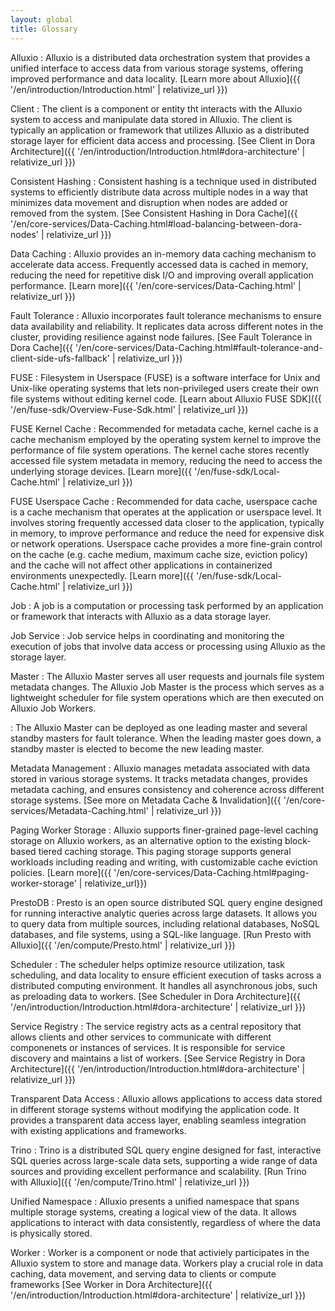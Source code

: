 ```yaml
---
layout: global
title: Glossary
---
```


Alluxio
: Alluxio is a distributed data orchestration system that provides a unified interface to access data from various storage systems, offering improved performance and data locality. [Learn more about Alluxio]({{ '/en/introduction/Introduction.html' | relativize_url }})

Client
: The client is a component or entity tht interacts with the Alluxio system to access and manipulate data stored in Alluxio. The client is typically an application or framework that utilizes Alluxio as a distributed storage layer for efficient data access and processing. [See Client in Dora Architecture]({{ '/en/introduction/Introduction.html#dora-architecture' | relativize_url }})

Consistent Hashing
: Consistent hashing is a technique used in distributed systems to efficiently distribute data across multiple nodes in a way that minimizes data movement and disruption when nodes are added or removed from the system. [See Consistent Hashing in Dora Cache]({{ '/en/core-services/Data-Caching.html#load-balancing-between-dora-nodes' | relativize_url }})

Data Caching
: Alluxio provides an in-memory data caching mechanism to accelerate data access. Frequently accessed data is cached in memory, reducing the need for repetitive disk I/O and improving overall application performance. [Learn more]({{ '/en/core-services/Data-Caching.html' | relativize_url }})

Fault Tolerance
: Alluxio incorporates fault tolerance mechanisms to ensure data availability and reliability. It replicates data across different notes in the cluster, providing resilience against node failures. [See Fault Tolerance in Dora Cache]({{ '/en/core-services/Data-Caching.html#fault-tolerance-and-client-side-ufs-fallback' | relativize_url }})

FUSE
: Filesystem in Userspace (FUSE) is a software interface for Unix and Unix-like operating systems that lets non-privileged users create their own file systems without editing kernel code. [Learn about Alluxio FUSE SDK]({{ '/en/fuse-sdk/Overview-Fuse-Sdk.html' | relativize_url }})

FUSE Kernel Cache
: Recommended for metadata cache, kernel cache is a cache mechanism employed by the operating system kernel to improve the performance of file system operations. The kernel cache stores recently accessed file system metadata in memory, reducing the need to access the underlying storage devices. [Learn more]({{ '/en/fuse-sdk/Local-Cache.html' | relativize_url }})

FUSE Userspace Cache
: Recommended for data cache, userspace cache is a cache mechanism that operates at the application or userspace level. It involves storing frequently accessed data closer to the application, typically in memory, to improve performance and reduce the need for expensive disk or network operations. Userspace cache provides a more fine-grain control on the cache (e.g. cache medium, maximum cache size, eviction policy) and the cache will not affect other applications in containerized environments unexpectedly. [Learn more]({{ '/en/fuse-sdk/Local-Cache.html' | relativize_url }})

Job
: A job is a computation or processing task performed by an application or framework that interacts with Alluxio as a data storage layer.

Job Service
: Job service helps in coordinating and monitoring the execution of jobs that involve data access or processing using Alluxio as the storage layer.

Master
: The Alluxio Master serves all user requests and journals file system metadata changes. The Alluxio Job Master is the process which serves as a lightweight scheduler for file system operations which are then executed on Alluxio Job Workers.

: The Alluxio Master can be deployed as one leading master and several standby masters for fault tolerance. When the leading master goes down, a standby master is elected to become the new leading master.

Metadata Management
: Alluxio manages metadata associated with data stored in various storage systems. It tracks metadata changes, provides metadata caching, and ensures consistency and coherence across different storage systems. [See more on Metadata Cache & Invalidation]({{ '/en/core-services/Metadata-Caching.html' | relativize_url }})

Paging Worker Storage
: Alluxio supports finer-grained page-level caching storage on Alluxio workers, as an alternative option to the existing block-based tiered caching storage. This paging storage supports general workloads including reading and writing, with customizable cache eviction policies. [Learn more]({{ '/en/core-services/Data-Caching.html#paging-worker-storage' | relativize_url}})

PrestoDB
: Presto is an open source distributed SQL query engine designed for running interactive analytic queries across large datasets. It allows you to query data from multiple sources, including relational databases, NoSQL databases, and file systems, using a SQL-like language. [Run Presto with Alluxio]({{ '/en/compute/Presto.html' | relativize_url }})

Scheduler
: The scheduler helps optimize resource utilization, task scheduling, and data locality to ensure efficient execution of tasks across a distributed computing environment. It handles all asynchronous jobs, such as preloading data to workers. [See Scheduler in Dora Architecture]({{ '/en/introduction/Introduction.html#dora-architecture' | relativize_url }})

Service Registry
: The service registry acts as a central repository that allows clients and other services to communicate with different componenets or instances of services. It is responsible for service discovery and maintains a list of workers. [See Service Registry in Dora Architecture]({{ '/en/introduction/Introduction.html#dora-architecture' | relativize_url }})

Transparent Data Access
: Alluxio allows applications to access data stored in different storage systems without modifying the application code. It provides a transparent data access layer, enabling seamless integration with existing applications and frameworks.

Trino
: Trino is a distributed SQL query engine designed for fast, interactive SQL queries across large-scale data sets, supporting a wide range of data sources and providing excellent performance and scalability. [Run Trino with Alluxio]({{ '/en/compute/Trino.html' | relativize_url }})

Unified Namespace
: Alluxio presents a unified namespace that spans multiple storage systems, creating a logical view of the data. It allows applications to interact with data consistently, regardless of where the data is physically stored.

Worker
: Worker is a component or node that activiely participates in the Alluxio system to store and manage data. Workers play a crucial role in data caching, data movement, and serving data to clients or compute frameworks [See Worker in Dora Architecture]({{ '/en/introduction/Introduction.html#dora-architecture' | relativize_url }})
